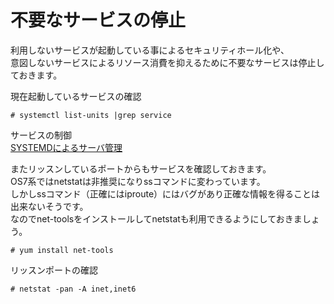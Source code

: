 # 不要なサービスの停止
利用しないサービスが起動している事によるセキュリティホール化や、  
意図しないサービスによるリソース消費を抑えるために不要なサービスは停止しておきます。  

現在起動しているサービスの確認  

```
# systemctl list-units |grep service
```

サービスの制御  
[SYSTEMDによるサーバ管理](chapter3/page3_3.md)  

またリッスンしているポートからもサービスを確認しておきます。  
OS7系ではnetstatは非推奨になりssコマンドに変わっています。  
しかしssコマンド（正確にはiproute）にはバグがあり正確な情報を得ることは出来ないそうです。  
なのでnet-toolsをインストールしてnetstatも利用できるようにしておきましょう。  

```
# yum install net-tools
```

リッスンポートの確認  

```
# netstat -pan -A inet,inet6
```
